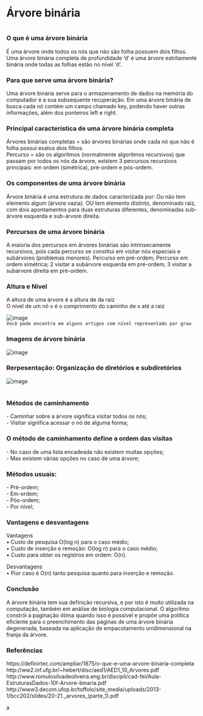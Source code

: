 # Árvore binária 
#

### O que é uma árvore binária

<p> 
É uma árvore onde todos os nós que não são folha possuem dois filhos. Uma árvore binária completa de profundidade ‘d’ é uma árvore estritamente binária onde todas as folhas estão no nível ‘d’.
</p>

### Para que serve uma árvore binária?
<p>
Uma árvore binária serve para o armazenamento de dados na memória do computador e a sua subsequente recuperação. Em uma árvore binária de busca cada nó contém um campo chamado key, podendo haver outras informações, além dos ponteiros left e right.
</p>

### Principal característica de uma árvore binária completa
<p> 
Árvores binárias completas = são árvores binárias onde cada nó que não é folha possui exatos dois filhos. 
<br>
Percurso = são os algoritmos (normalmente algoritmos recursivos) que passam por todos os nós da árvore, existem 3 percursos recursivos principais: em ordem (simétrica), pré-ordem e pós-ordem.
</p>

### Os componentes de uma árvore binária

<p>
Árvore binária é uma estrutura de dados caracterizada por: Ou não tem elemento algum (árvore vazia). OU tem elemento distinto, denominado raiz, com dois apontamentos para duas estruturas diferentes, denominadas sub-árvore esquerda e sub-árvore direita.
</p>

### Percursos de uma árvore binária

<p>
A maioria dos percursos em árvores binárias são intrinsecamente recursivos, pois cada percurso se constitui em visitar nós especiais e subárvores (problemas menores). Percurso em pré-ordem; Percurso em ordem simétrica; 2 visitar a subárvore esquerda em pré-ordem; 3 visitar a subárvore direita em pré-ordem.
</p>

### Altura e Nível

<p>
A altura de uma árvore é a altura de da raiz
<br>
O nível de um nó x é o comprimento do caminho de x até a raiz

![image](https://user-images.githubusercontent.com/90424448/205473412-45a58b8c-4aa0-4cb7-8d57-348e3eff9d86.png)
<br>
`Você pode encontra em alguns artigos com nível representado por grau  `

</p>

### Imagens de árvore binária 

![image](https://user-images.githubusercontent.com/90424448/205473462-8b18ad38-9fd6-4c14-8eca-77dc3152d32f.png)
<br>
### Rerpesentação: Organização de diretórios e subdiretórios
![image](https://user-images.githubusercontent.com/90424448/205473523-97615fda-63bd-4c53-9319-ac95e93c9484.png)

#

### Métodos de caminhamento
<p>
- Caminhar sobre a árvore significa visitar todos os nós;
<br>
- Visitar significa acessar o nó de alguma forma;
</p>

### O método de caminhamento define a ordem das visitas
<p>
- No caso de uma lista encadeada não existem muitas opções;
<br>
- Mas existem várias opções no caso de uma árvore;
</p>

### Métodos usuais: 

<p>
- Pré-ordem;
<br>
- Em-ordem;
<br>
- Pós-ordem;
<br>
- Por nível;
</p>

### Vantagens e desvantagens 

<p>
Vantagens 
<br>
•	Custo de pesquisa O(log n) para o caso médio;
<br>
•	Custo de inserção e remoção: O(log n) para o caso médio;
<br>
•	Custo para obter os registros em ordem: O(n).
<br>

Desvantagens
<br>
•	Pior caso é O(n) tanto pesquisa quanto para inserção e remoção.
</p>

### Conclusão
<p>
A árvore binária tem sua definição recursiva, e por isto é muito utilizada na computação, também em análise de biologia computacional. O algoritmo constrói a paginação ótima quando isso é possível e propõe uma política eficiente para o preenchimento das páginas de uma árvore binária degenerada, baseada na aplicação de empacotamento unidimensional na franja da árvore.
</p>

### Referências 
<p>
https://definirtec.com/ampliar/1875/o-que-e-uma-arvore-binaria-completa
<br>
http://ww2.inf.ufg.br/~hebert/disc/aed1/AED1_10_Arvores.pdf
<br>
http://www.romulosilvadeoliveira.eng.br/discipli/cad-fei/Aula-EstruturasDados-10f-Arvore-binaria.pdf
<br>
http://www3.decom.ufop.br/toffolo/site_media/uploads/2013-1/bcc202/slides/20-21._arvores_(parte_1).pdf

</p>



a






